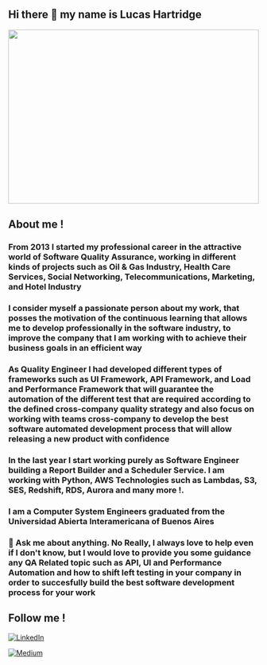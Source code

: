 ## Hi there 👋 my name is Lucas Hartridge 

<img src="https://media.giphy.com/media/xUA7bdpLxQhsSQdyog/giphy.gif" data-canonical-src="https://media.giphy.com/media/xUA7bdpLxQhsSQdyog/giphy.gif" width="100%" height="350" />

## About me ! 

### From 2013 I started my professional career in the attractive world of Software Quality Assurance, working in different kinds of projects such as Oil & Gas Industry, Health Care Services, Social Networking, Telecommunications, Marketing, and Hotel Industry 

### I consider myself a passionate person about my work, that posses the motivation of the continuous learning that allows me to develop professionally in the software industry, to improve the company that I am working with to achieve their business goals in an efficient way

### As Quality Engineer I had developed different types of frameworks such as UI Framework, API Framework, and Load and Performance Framework that will guarantee the automation of the different test that are required according to the defined cross-company quality strategy and also focus on working with teams cross-company to develop the best software automated development process that will allow releasing a new product with confidence

### In the last year I start working purely as Software Engineer building a Report Builder and a Scheduler Service. I am working with Python, AWS Technologies such as Lambdas, S3, SES, Redshift, RDS, Aurora and many more !.

### I am a Computer System Engineers graduated from the Universidad Abierta Interamericana of Buenos Aires

### 💬 Ask me about anything. No Really, I always love to help even if I don't know, but I would love to provide you some guidance any QA Related topic such as API, UI and Performance Automation and how to shift left testing in your company in order to succesfully build the best software development process for your work

## Follow me !
<a href="https://www.linkedin.com/in/lhartridge/" target="_blank"><img src="https://img.shields.io/badge/LinkedIn-%230077B5.svg?&style=flat-square&logo=linkedin&logoColor=white" alt="LinkedIn"></a> &nbsp;

<a href="https://medium.com/@lucas-hartridge9" target="_blank"><img src="https://img.shields.io/badge/Medium-12100E?style=for-the-badge&logo=medium&logoColor=white" alt="Medium"></a> &nbsp; 

<!--
### 🔭 I’m currently working on improving this read me to look better.

### 🌱 I will start working on 
#### [x] Add github profile Readme.md
#### [ ] Improve github profile style
#### [ ] New Repository with a Python Selenium Example
#### [ ] New Repository with Golang Project
#### [ ] New Repository with Javascript Project
#### [ ] New Repository with a Typescript Project
#### [ ] Include NPM Packages usage
#### [ ] Include Docker Usage for FE and BE
#### [ ] Include a CI/CD process for one project
#### [ ] Investigate about Infra as Code (Helm + Terraform)
#### [ ] Investiage about Cloud free service to deploy created apps
#### [ ] Investigate about Metrics, Logging
#### [ ] Investigate about Machine Learning and Artificial Intelligence

**LucasHartridge/LucasHartridge** is a ✨ _special_ ✨ repository because its `README.md` (this file) appears on your GitHub profile.

Here are some ideas to get you started:

- 🔭 I’m currently working on ...
- 🌱 I’m currently learning ...
- 👯 I’m looking to collaborate on ...
- 🤔 I’m looking for help with ...
- 📫 How to reach me: ...
- 😄 Pronouns: ...
- ⚡ Fun fact: ...
-->
